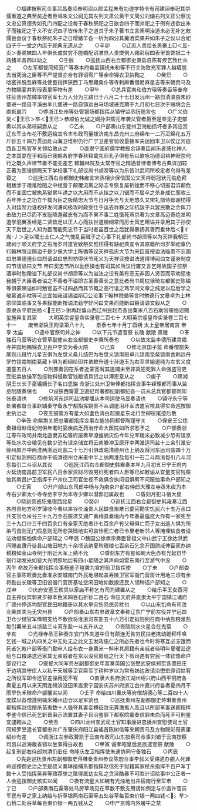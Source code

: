 <!-- { "loadSidebar": true } -->
　　○福建按察司佥事吕昌奏顷奉明诏以颜孟程朱有功道学特令有司建祠奉祀其崇儒重道之典至矣近者臣谒朱文公祠见其左列文肃公黄干文简公刘爚右列文正公蔡沈文忠公真德秀如孔门四配之设每于春秋祭祀之日欲合四子而并祀之于例有违欲出朱子而独祀之于义不安况四子皆传朱子之道其于朱子著书立言阐明治道未必无补乞敕儒臣会议于春秋祭祀朱子之日增猪羊各一析为四分其羹酒菜果并如朱子之仪以合祀四子于一堂之内庶于祀典无遗从之
　　○辛卯
　　○辽庶人贵烚长男豪土□＜显-页＞奏弟妹四人年俱长成贫穷不能婚配诏准庶人贵爕例人赐彩叚四表里首饰银二十两猪羊各四以助之
　　○壬辰
　　○巡抚山西右佥都御史萧启自陈有疾乞致仕从之
　　○左军都督同知范广等奏本府看监镇抚朱和等不行关防致充军罪人越墙脱去当究治之臣等不严提督亦合有罪诏宥广等余命锦衣卫执鞫之
　　○癸巳
　　○哈密并脱忽麻等处使臣指挥狭西丁乌思藏桑仆等寺剌麻番僧尼麻星吉等来朝贡马及方物赐宴并彩叚表里等物有差
　　○甲午
　　○总兵官南和伯方瑛等奏臣等奉命往征贵州苖贼率领官军七万人分为三路巳于八月二十七日发沅州一路自清浪由朱砂堡进一路自平溪由羊儿堡进一路自镇远由马场坡进克期于九月初七日次于贼境会丘直抵巢穴
　　○停浙江处州等处管银场都指挥从镇守监丞阮随言也
　　○广义伯吴＜王已＞卒＜王已＞恭顺伯允诚之嫡孙洪熙元年袭父管者爵至是卒无子吏部奏以其从弟琮嗣爵从之
　　○乙未
　　○户部奏山东登州卫海船损坏者多其应赏辽东军士布花不敷运给宜令本布政司量拨济南东昌兖州三府绵布一二万疋绵花五万斤钞五十四万贯运赴山海卫堆积仍行广宁卫差官验收量拨军夫运回本卫以俟辽河迤西各卫所官军关领给散从之
　　○直隶宁国府儒学教授余铎奏臣闻乐者感化神人之本其耍在乎和而已我朝各府学春秋释奠先师孔子俱有乐以歌咏功德诏格神贶奈何行之既久声律节奏不能无差乞  敕翰林院及太常寺官之精通音律者博考古典详加较正著为图谱颁赐天下学校事下礼部议尚书胡濙等以为乐皆洪武间所校定者乌得有差寝之
　　○巡抚江西右佥都御史韩雍言宋丞相少保信国公文天祥弱冠状元临危拜相跋涉于艰难险阻之中经营于颠覆流离之际志专恢复屡折挫而不移心切报君滨颠危而不变国亡被执系狱累年诱之以大用而不从挟之以刀锯而不屈卒之杀身成仁而收三百年养士之功立千载为臣之极精忠大节与日月争光与天地悠久又宋礼部侍郎谢枋得入对廷陛力诋权奸发问漕司极攻时政受仕于运去祚移之际抗敌于兵罢民散之余挥刀击敌力已尽而不支耻降遁藏志有为而不果不事二姓饿死燕京著为文章高迈奇绝发明道学羽翼圣经是二贤皆足以正人心而扶世道植纲常而厉士风乞赐谥并录用其子孙使天下后世之人知为臣而能死忠节于当时者虽百世之后犹得暴扬其善而垂休后＜彳胤-丿＞足以增志士仁人之气愧乱臣贼子之心事下礼部尚书胡濙等以为天祥我朝已建祠于顺天府学之右而岁时遣官致祭矣惟枋得有缺祀典宜令其原籍所司岁举祀事仍行翰林院议赐谥于是少保大学士陈循等议天祥孤忠大节为宋臣首按谥法临患不忘国曰忠秉德遵业曰烈请谥曰忠烈枋得伏节死义为天祥亚按谥法道得博闻曰文谨身制度曰节请谥曰文节  帝曰奖忠节所以励臣操也有司其如所议行雍又言乞赐故国子监祭酒李时勉赠谥下礼部议尚书胡濙等以为谥法之设有美有恶无非因人贤否而示劝惩也我朝于大臣善者谥之不善者不谥即古圣善善长之意比者尚书周枕徐琦左都御史陈镒等俱蒙赐谥如时勉官虽不过四品而其节概之高行谊之笃学问文章之纯足以启后学之敬慕诚非枕等可比宜如雍请锡谥斯□公论事下翰林院循等言时勉德行文章卓为士林宗仰其临事又多果毅能断按谥法勤学好问曰文果而能断曰毅请谥文毅从之
　　○直隶永平府民杨＜王巳＞谢再赵僖山西辽州民赵杰各出粟米八百石助官赈恤诏赐玺旌异复其家
　　大明英宗睿皇帝实录卷二百七十
大明英宗睿皇帝实录卷二百七十一
　　废帝郕戾王附录第八十九
　　景泰七年十月丁酉朔  太上皇帝居南宫  帝享  太庙
　　○遣中官祭司井之神
　　○以下元节遣官祭  长陵  献陵  景陵
　　○革独石马营等边仓管草副使从右佥都御史李秉所奏也
　　○以故太监李德所建灵福寺并园地赐锦衣卫百户李安为香火院
　　○己亥
　　○修北京国子监  命番僧劄失尾则儿班竹儿星吉俱为左觉义桑儿结巴为右觉义锁南班卓儿锁南坚粲锁南舍剌远丹罗竹锁南劄南葛藏卜俱为都纲给印并诰敕升道士孙道玉为右至灵喻道纯为左玄义度道童五百人
　　○刑部奏囚在系者近蒙宽宥其逮捕未至非真犯死罪人命强盗官吏受赃卖放操军包揽物料侵欺官钱粮请具贷之以溥恩意从之
　　○庚子
　　○赐湘阴王长长子豪壧嫡长子名曰恩鍖  命浙江处州卫带俸都指挥佥事牛铎理都司事从监丞阮随奏保也
　　○设狭西甯夏卫道纪司署都纪副都纪各一员从总兵官都督同知张泰请也
　　○修筑河东运司盐池堤堰从本司运使马显奏请也
　　○镇守永宁等处署都督佥事赵辅奏守备永宁都指挥姚贵不从调遣沮坏军法遣官核具得实命巡按御史执治之
　　○夜五鼓南方有星大如盏色清白起狼星东北行至柳宿尾迹后散
　　○辛丑  命紫荆关把总署都指挥佥事左能协同都督陶瑾守关
　　○保安王公炼奏祖母赵母妃何俱年耄时婴疾病乏药治疗命大医院如所求悉予之
　　○户部奏浙江等布政司并南北直隶苏松等府屡奏旱潦蝗蝻灾伤今年兑军粮米必致减少恐有误京等处水次仓粮见在数少恐有误京储宜将云南滕冲卫原开中两淮运司盐十三余引淮安徐州原开中两淮两浙运司盐二十七万引俱改临清德州仓上纳及将河东运司盐四十万引定拟则例召商亦于临清德州仓米麦中半上纳两淮盐每引一石二斗两浙每引八斗河东每引二斗诏从其议
　　○巡抚江西右佥都御史韩雍奏本年九月初五日宁王府内火延烧南昌前卫军民八百余家资财尽毁男妇死者四人臣等已如敕谕从宜量支官钱赈恤其南昌护卫指挥千户并仪卫司官坐视不救俱合执问诏俱宥不问赈恤事命户部知之
　　○壬寅
　　○升户部山东司郎中杨与为南京户部右侍郎大理左寺丞朱绂为本寺右少卿太仆寺寺丞李亨为本寺少卿以潜邸旧属故也
　　○昏刻月犯斗宿大星
　　○晓刻荧惑犯鬼宿西北星
　　○癸卯
　　○巡抚江西右佥都御史韩雍奏江西各府县地方积岁薄收今春以来谷价涌贵人民缺食艰难已委官勘实饥民六十五万余口共支官仓米谷三十九万余石赈济又湖广黄梅县奏境内今年春夏瘟疫大作有一家死至三十九口计三千四百余口有全家灭绝者计七百余户有父母俱亡而子女出逃人惧为所染丐食则无门假息则无所悲哭恸地实可哀怜死亡者已令里老新邻人等掩埋缺食者设法劝借赈恤俱命户部知之
○甲辰
○魏国公徐承宗奏臣曾祖父中山武宁王徐达洪武间赐直隶丹徒县山塘田地九十余顷该纳夏秋税粮七百余石乞念开国勋戚俾臣家办纳税粮如金山寺例于附近大军上纳不允
　　○昏刻东方有星如碗大色赤有光起自毕宿行动发光如瓮大光明照地后有四小星随之其声向如雷东南行至游气中没
　　○丙午  命故万全都指挥佥事杨鉴子瑄袭为宣府前卫指挥使
　　○丁未
　　○户部委官主事陈旺奏比奏准永安城南门外民地堪起盖寿陵卫官军衙门营房计用地三顷有余将勘出长陵等卫旧设衙门营房基址空闲田地如数拨还民人领种诏户部知之
　　○戊申
　　○庆府安塞王秩炅以家庙不称乞有司为建置从之
　　○给乐平王女西河县主并仪宾郭贤岁禄本色米四百石折钞二百石  命应天府并直隶太平宁国镇江诸府广德州停造均配官民田地籍册以其水旱灾伤恐民劳扰也
　　○以山东饥命有司改佥柴炭夫为无灾州县
　　○户部奏山东右参政章文秦称辽东广宁前左役并宁远四卫仓少储官军俸粮支给不敷欲将淮浙河东盐五十六万引定拟则例召商中纳盐粮淮盐每引粟米五斗浙盐三斗河东盐一斗五升从之
　　○夜晓刻水火星合在鬼宿
　　○辛亥
　　○光禄寺丞王钟奏东安门外夹道中日有颠连无告穷民扶老携幼跪拜呼唤乞钱一城之内四关之中无处无之此文王发政施仁之所必先者也今时将寒互必冻饿而死者乞敕户部等衙门勘审人给布衣一身粟米一斛审其原籍有亲戚者待明年夏暖沿途给与口粮递送还家其无亲戚者在京以没官房给之行天下有司遇有穷民一体钦恤命户部议行之
　　○提督大同军务左副都御史年富奏英国公张懋武安侯郑宏各置田庄于边境其守庄人以私干天城等卫官索军丁耕种岁以为常有妨边政请治懋宏罪诏姑宥之所役军即令还官差操再犯不宥
　　○直隶大名府浙江湖州绍兴府山西平阳府各奏夏五月以来天雨连绵渰没田禾直隶宁国安庆苏州府浙江台州嘉兴府各奏夏四月不雨旱伤禾稼命户部覆实以闻
　　○壬子  命给四川重庆等府僧胡德心等二百四十人度牒以各僧遵例输米播州边仓以足军饷也
　　○巡抚贵州左副都御史蒋琳奏贵州都指挥赵信擅杀苖夷数十人强夺其妻妾横征敛无算激夷人及且以所部军妻送都指挥李鉴今信已死乞斩首枭示流置其妻子且治鉴罪下都察院覆奏信罪未白而死不可刑鉴宜逮鞫从之
　　○癸丑
　　○四川龙州宣武司土官知事康进忠播州宣慰使司土官同知罗昱遣长官都忠并广东肇庆府阳江县徭首陈树信等来朝贡马及方物赐彩叚表里绢纱有差
　　○调浙江左参政曹凯于云南布政司山东按察司佥事刘错于云南按察司凯以巡海裁省错以坐事得白故也
　　○甲寅  诚孝昭皇后忌辰遣官祭  献陵
　　○起复刑部右侍郎刘清仍旧任  命隆庆左卫指挥使朱通协同守备独石
　　○丙辰
　　○先是巡抚贵州左副都御史蒋琳奏贵州参议陈恕佥事李叔义受赂遗办脱人死罪命巡按御史治之至是叔义奏琳擅捕系都指挥赵信死于狱籍其家杖杀指挥千百户军丁数十人受指挥吴昇等赂荐举之赃得属幼女私之贪淫酷暴不可胜计诏给事中公正者一人会巡按御史核实以闻
　　○夜有流星大如碗有光烛地出井宿南行至军市
　　○丁巳
　　○户部奏南石渠等处马房草场见在草数不敷支用请如例定与价直许官员军民有草之家上纳给与折草银两南石渠等五处谷草每百朿价银一两四钱＜氵旱＞石桥二处谷草每百朿价银一两五钱从之
　　○申严京城内外屠牛之禁
